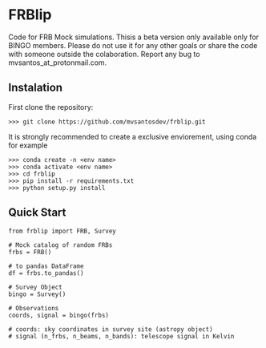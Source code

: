 # FRBlip

Code for FRB Mock simulations. Thisis a beta version only available only for BINGO members. Please do not use it for any other goals or share the code with someone outside the colaboration.
Report any bug to mvsantos_at_protonmail.com.

## Instalation

First clone the repository:

```
>>> git clone https://github.com/mvsantosdev/frblip.git
```

It is strongly recommended to create a exclusive enviorement, using conda for example

```
>>> conda create -n <env name>
>>> conda activate <env name>
>>> cd frblip
>>> pip install -r requirements.txt
>>> python setup.py install
```
        
## Quick Start

```
from frblip import FRB, Survey

# Mock catalog of random FRBs
frbs = FRB()

# to pandas DataFrame
df = frbs.to_pandas()

# Survey Object
bingo = Survey()

# Observations
coords, signal = bingo(frbs)

# coords: sky coordinates in survey site (astropy object)
# signal (n_frbs, n_beams, n_bands): telescope signal in Kelvin
```

